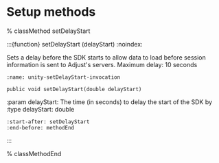 # Setup methods

% classMethod setDelayStart

:::{function} setDelayStart (delayStart)
:noindex:

Sets a delay before the SDK starts to allow data to load before session information is sent to Adjust's servers. Maximum delay: 10 seconds

```{code-block} cs
:name: unity-setDelayStart-invocation

public void setDelayStart(double delayStart)
```

:param delayStart: The time (in seconds) to delay the start of the SDK by
:type delayStart: double

```{include} /unity/fragments/AdjustConfig.md
:start-after: setDelayStart
:end-before: methodEnd
```

:::

% classMethodEnd
